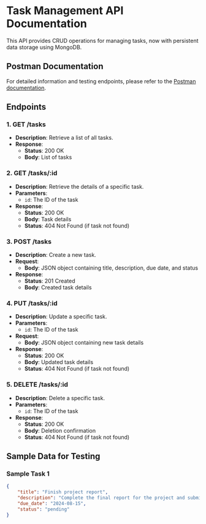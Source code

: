 # Task Management API Documentation

This API provides CRUD operations for managing tasks, now with persistent data storage using MongoDB.

## Postman Documentation

For detailed information and testing endpoints, please refer to the [Postman documentation](https://documenter.getpostman.com/view/37352369/2sA3rwNuxb).

## Endpoints

### 1. GET /tasks
- **Description**: Retrieve a list of all tasks.
- **Response**:
  - **Status**: 200 OK
  - **Body**: List of tasks

### 2. GET /tasks/:id
- **Description**: Retrieve the details of a specific task.
- **Parameters**:
  - `id`: The ID of the task
- **Response**:
  - **Status**: 200 OK
  - **Body**: Task details
  - **Status**: 404 Not Found (if task not found)

### 3. POST /tasks
- **Description**: Create a new task.
- **Request**:
  - **Body**: JSON object containing title, description, due date, and status
- **Response**:
  - **Status**: 201 Created
  - **Body**: Created task details

### 4. PUT /tasks/:id
- **Description**: Update a specific task.
- **Parameters**:
  - `id`: The ID of the task
- **Request**:
  - **Body**: JSON object containing new task details
- **Response**:
  - **Status**: 200 OK
  - **Body**: Updated task details
  - **Status**: 404 Not Found (if task not found)

### 5. DELETE /tasks/:id
- **Description**: Delete a specific task.
- **Parameters**:
  - `id`: The ID of the task
- **Response**:
  - **Status**: 200 OK
  - **Body**: Deletion confirmation
  - **Status**: 404 Not Found (if task not found)

## Sample Data for Testing

### Sample Task 1

```json
{
    "title": "Finish project report",
    "description": "Complete the final report for the project and submit it by the due date.",
    "due_date": "2024-08-15",
    "status": "pending"
}
